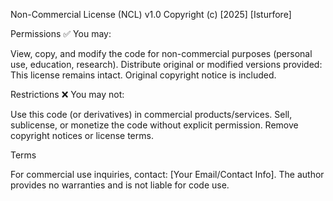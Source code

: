 Non-Commercial License (NCL) v1.0
Copyright (c) [2025] [Isturfore]

Permissions
✅ You may:

View, copy, and modify the code for non-commercial purposes (personal use, education, research).
Distribute original or modified versions provided:
This license remains intact.
Original copyright notice is included.

Restrictions
❌ You may not:

Use this code (or derivatives) in commercial products/services.
Sell, sublicense, or monetize the code without explicit permission.
Remove copyright notices or license terms.

Terms

For commercial use inquiries, contact: [Your Email/Contact Info].
The author provides no warranties and is not liable for code use.
